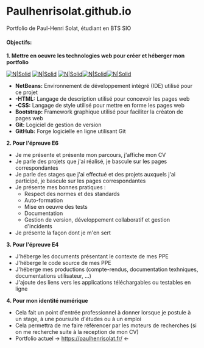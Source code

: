 # Paulhenrisolat.github.io
Portfolio de Paul-Henri Solat, étudiant en BTS SIO

#### Objectifs:
**1. Mettre en oeuvre les technologies web pour créer et héberger mon portfolio**

 [![N|Solid](https://upload.wikimedia.org/wikipedia/commons/thumb/9/98/Apache_NetBeans_Logo.svg/100px-Apache_NetBeans_Logo.svg.png)](https://netbeans.org/) [![N|Solid](https://upload.wikimedia.org/wikipedia/commons/thumb/1/10/CSS3_and_HTML5_logos_and_wordmarks.svg/100px-CSS3_and_HTML5_logos_and_wordmarks.svg.png)](https://developer.mozilla.org/fr/docs/Web/Guide/HTML/HTML5) [![N|Solid](https://upload.wikimedia.org/wikipedia/commons/thumb/b/b2/Bootstrap_logo.svg/100px-Bootstrap_logo.svg.png)](https://getbootstrap.com/)[![N|Solid](https://upload.wikimedia.org/wikipedia/commons/thumb/e/e0/Git-logo.svg/190px-Git-logo.svg.png)](https://git-scm.com/)[![N|Solid](https://upload.wikimedia.org/wikipedia/commons/thumb/9/91/Octicons-mark-github.svg/110px-Octicons-mark-github.svg.png)](https://github.com/)

+ **NetBeans:** Environnement de développement intégré (IDE) utilisé pour ce projet
+ **-HTML:** Langage de description utilisé pour concevoir les pages web
+ **-CSS:** Langage de style utilisé pour mettre en forme les pages web
+ **Bootstrap:** Framework graphique utilisé pour faciliter la créaton de pages web
+ **Git:** Logiciel de gestion de version
+ **GitHub:** Forge logicielle en ligne utilisant Git

**2. Pour l'épreuve E6**
+ Je me présente et présente mon parcours, j'affiche mon CV
+ Je parle des projets que j'ai réalisé, je bascule sur les pages correspondantes
+ Je parle des stages que j'ai effectué et des projets auxquels j'ai participé, je bascule sur les pages correspondantes
+ Je présente mes bonnes pratiques :
    + Respect des normes et des standards
    + Auto-formation
    + Mise en oeuvre des tests
    + Documentation
    + Gestion de version, développement collaboratif et gestion d'incidents
+ Je présente la façon dont je m'en sert

**3. Pour l'épreuve E4**
+ J'héberge les documents présentant le contexte de mes PPE
+ J'héberge le code source de mes PPE
+ J'héberge mes productions (compte-rendus, documentation texhniques, documentations utilisateur, ...)
+ J'ajoute des liens vers les applications téléchargables ou testables en ligne

**4. Pour mon identité numérique**
+ Cela fait un point d'entrée professionnel à donner lorsque je postule à un stage, à une poursuite d'études ou à un emploi
+ Cela permettra de me faire référencer par les moteurs de recherches (si on me recherche suite à la reception de mon CV)
+ Portfolio actuel -> https://paulhenrisolat.fr/ <-
